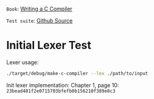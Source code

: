 `Book`: [Writing a C Compiler](https://nostarch.com/writing-c-compiler)

`Test suite`: [Github Source](https://github.com/nlsandler/writing-a-c-compiler-tests)

# Initial Lexer Test

Lexer usage:

```bash
./target/debug/make-c-compiler --lex ./path/to/input
```

Init lexer implementation: Chapter 1, page 10: `23bead481f2e0715703bfefb0b156210f389e8c3`
